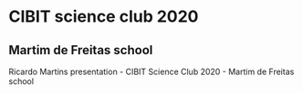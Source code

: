 # CIBIT science club 2020
## Martim de Freitas school
Ricardo Martins presentation - CIBIT Science Club 2020 - Martim de Freitas school
